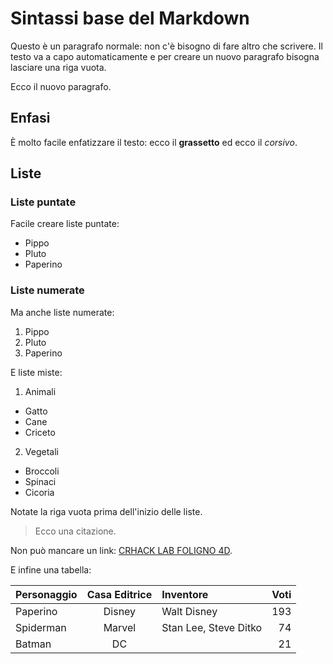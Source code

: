 # Sintassi base del Markdown

Questo è un paragrafo normale: non c'è bisogno di fare altro che scrivere. Il testo va a capo automaticamente e per creare un nuovo paragrafo bisogna lasciare una riga vuota.

Ecco il nuovo paragrafo.

## Enfasi

È molto facile enfatizzare il testo: ecco il **grassetto** ed ecco il *corsivo*.

## Liste

### Liste puntate
Facile creare liste puntate:

- Pippo
- Pluto
- Paperino

### Liste numerate

Ma anche liste numerate:

1. Pippo
1. Pluto
1. Paperino

E liste miste:

1. Animali
  - Gatto
  - Cane
  - Criceto
2. Vegetali
  - Broccoli
  - Spinaci
  - Cicoria
  
Notate la riga vuota prima dell'inizio delle liste.

> Ecco una citazione.

Non può mancare un link: [CRHACK LAB FOLIGNO 4D](https://crowddreaminganew.world).

E infine una tabella:

|Personaggio|Casa Editrice|Inventore|Voti|
|:--|:--:|:--|--:|
|Paperino|Disney|Walt Disney|193|
|Spiderman|Marvel|Stan Lee, Steve Ditko|74|
|Batman|DC||21
